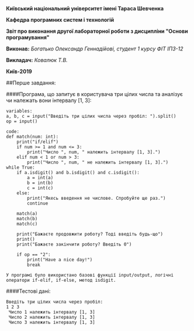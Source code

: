 **Київський національний університет імені Тараса Шевченка**

**Кафедра програмних систем і технологій**

**Звіт про виконання другої лабораторної роботи з дисципліни
"Основи програмування"**

**Виконав:** *Богатько Олександр Геннадійові, студент 1 курсу ФІТ ІПЗ-12*

**Викладач:** *Ковалюк Т.В.*

**Київ-2019**


##Перше завдання:

####Програма, що запитує в користувача три цілих числа та аналізує чи належать вони інтервалу [1, 3]:
```
variables:
a, b, c = input("Введіть три цілих числа через пробіл: ").split()
op = input()

code:
def match(num: int):
    print("if/elif")
    if num >= 1 and num <= 3:
        print("Число ", num, " належить інтервалу [1, 3].")
    elif num < 1 or num > 3:
        print("Число ", num, " не належить інтервалу [1, 3].")
while True:
    if a.isdigit() and b.isdigit() and c.isdigit():
        a = int(a)
        b = int(b)
        c = int(c)
    else:
        print("Якесь введення не числове. Спробуйте ще раз.")
        continue

    match(a)
    match(b)
    match(c)

    print("Бажаєте продовжити роботу? Тоді введіть будь-що")
    print()
    print("Бажаєте закінчити роботу? Введіть 0")

    if op == "2":
        print("Have a nice day!")
        break

У програмі було використано базові функції input/output, логічні оператори if-elif, if-else, метод isdigit.
```
####Тестові дані:
```
Введіть три цілих числа через пробіл:
1 2 3
 Число 1 належить інтервалу [1, 3]
 Число 2 належить інтервалу [1, 3]
 Число 3 належить інтервалу [1, 3]
